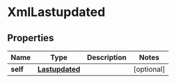 

# XmlLastupdated


## Properties

| Name | Type | Description | Notes |
|------------ | ------------- | ------------- | -------------|
|**self** | [**Lastupdated**](Lastupdated.md) |  |  [optional] |



